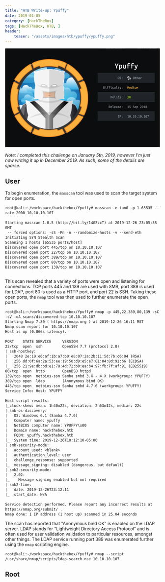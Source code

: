 ```yaml
---
title: "HTB Write-up: Ypuffy"
date: 2019-01-05
category: [HackTheBox]
tags: [HackTheBox, HTB, ]
header:
    teaser: "/assets/images/htb/ypuffy/ypuffy.png"
---
```


![ypuffy_info.png](/assets/images/htb/ypuffy/ypuffy_info.png)

*Note: I completed this challenge on January 5th, 2019, however I'm just now writing it up in December 2019. As such, some of the details are sparse.*

## User
To begin enumeration, the `masscan` tool was used to scan the target system for open ports. 

```
root@kali:~/workspace/hackthebox/Ypuffy# masscan -e tun0 -p 1-65535 --rate 2000 10.10.10.107

Starting masscan 1.0.5 (http://bit.ly/14GZzcT) at 2019-12-26 23:05:58 GMT
 -- forced options: -sS -Pn -n --randomize-hosts -v --send-eth
Initiating SYN Stealth Scan
Scanning 1 hosts [65535 ports/host]
Discovered open port 445/tcp on 10.10.10.107                                   
Discovered open port 22/tcp on 10.10.10.107                                    
Discovered open port 389/tcp on 10.10.10.107                                   
Discovered open port 80/tcp on 10.10.10.107                                    
Discovered open port 139/tcp on 10.10.10.107
   
```

This scan revealed that a variety of ports were open and listening for connections. TCP ports 445 and 139 are used with SMB, port 389 is used for LDAP, port 80 is used as a HTTP port, and port 22 is SSH. Taking these open ports, the `nmap` tool was then used to further enumerate the open ports.

```
root@kali:~/workspace/hackthebox/Ypuffy# nmap -p 445,22,389,80,139 -sC -sV -oA scans/discovered-tcp 10.10.10.107
Starting Nmap 7.80 ( https://nmap.org ) at 2019-12-26 16:11 MST
Nmap scan report for 10.10.10.107
Host is up (0.066s latency).

PORT    STATE SERVICE     VERSION
22/tcp  open  ssh         OpenSSH 7.7 (protocol 2.0)
| ssh-hostkey: 
|   2048 2e:19:e6:af:1b:a7:b0:e8:07:2a:2b:11:5d:7b:c6:04 (RSA)
|   256 dd:0f:6a:2a:53:ee:19:50:d9:e5:e7:81:04:8d:91:b6 (ECDSA)
|_  256 21:9e:db:bd:e1:78:4d:72:b0:ea:b4:97:fb:7f:af:91 (ED25519)
80/tcp  open  http        OpenBSD httpd
139/tcp open  netbios-ssn Samba smbd 3.X - 4.X (workgroup: YPUFFY)
389/tcp open  ldap        (Anonymous bind OK)
445/tcp open  netbios-ssn Samba smbd 4.7.6 (workgroup: YPUFFY)
Service Info: Host: YPUFFY

Host script results:
|_clock-skew: mean: 1h40m22s, deviation: 2h53m12s, median: 22s
| smb-os-discovery: 
|   OS: Windows 6.1 (Samba 4.7.6)
|   Computer name: ypuffy
|   NetBIOS computer name: YPUFFY\x00
|   Domain name: hackthebox.htb
|   FQDN: ypuffy.hackthebox.htb
|_  System time: 2019-12-26T18:12:10-05:00
| smb-security-mode: 
|   account_used: <blank>
|   authentication_level: user
|   challenge_response: supported
|_  message_signing: disabled (dangerous, but default)
| smb2-security-mode: 
|   2.02: 
|_    Message signing enabled but not required
| smb2-time: 
|   date: 2019-12-26T23:12:11
|_  start_date: N/A

Service detection performed. Please report any incorrect results at https://nmap.org/submit/ .
Nmap done: 1 IP address (1 host up) scanned in 25.04 seconds
```

The scan has reported that "Anonymous bind OK" is enabled on the LDAP server. LDAP stands for "Lightweight Directory Access Protocol" and is often used for user validation validation to particular resources, amongst other things. The LDAP service running port 389 was enumerated further using the `nmap` scripting engine.

```
root@kali:~/workspace/hackthebox/Ypuffy# nmap --script /usr/share/nmap/scripts/ldap-search.nse 10.10.10.107
```






## Root


